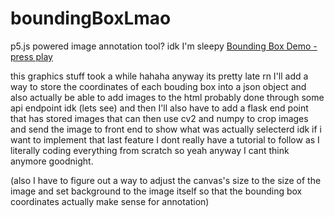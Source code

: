 # boundingBoxLmao
p5.js powered image annotation tool? idk I'm sleepy
[Bounding Box Demo - press play](https://editor.p5js.org/hamza.ryzvy/sketches/sGSK2Bgly)

this graphics stuff took a while hahaha anyway its pretty late rn I'll add a way to store the coordinates of each bouding box into a json object
and also actually be able to add images to the html probably done through some api endpoint idk (lets see)  and then I'll also have to add
a flask end point that has stored images that can then use  cv2 and numpy to crop images and send the image to front end to show what was actually selecterd
idk if i want to implement that last feature I dont really have a tutorial to follow as I literally coding everything from scratch so yeah anyway  I cant think 
anymore goodnight.


(also I have to figure out a way to adjust the canvas's size to the size of the image and set background to the image itself
so that the bounding box coordinates actually make sense for annotation)
